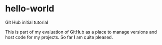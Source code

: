 # hello-world
Git Hub initial tutorial

This is part of my evaluation of GitHub as a place to manage versions and host code for my projects. 
So far I am quite pleased. 
